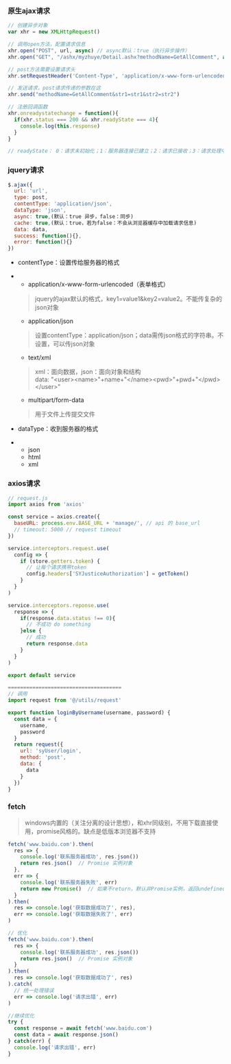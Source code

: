 ### 原生ajax请求

```js
// 创建异步对象
var xhr = new XMLHttpRequest()

// 调用open方法，配置请求信息
xhr.open("POST", url, async) // async默认：true（执行异步操作）
xhr.open("GET", "/ashx/myzhuye/Detail.ashx?methodName=GetAllComment", async) // get请求参数拼接在URL后边

// post方法需要设置请求头
xhr.setRequestHeader('Content-Type', 'application/x-www-form-urlencoded')

// 发送请求，post请求传递的参数在这
xhr.send("methodName=GetAllComment&str1=str1&str2=str2")

// 注册回调函数
xhr.onreadystatechange = function(){
  if(xhr.status === 200 && xhr.readyState === 4){
    console.log(this.response)    
  }
}

// readyState： 0：请求未初始化；1：服务器连接已建立；2：请求已接收；3：请求处理中；4：请求已完成，响应已就绪
```

### jquery请求

```js
$.ajax({
  url: 'url',
  type: post,
  contentType: 'application/json',
  dataType: 'json',
  async: true,(默认：true 异步，false：同步)
  cache: true,(默认：true，若为false：不会从浏览器缓存中加载请求信息)
  data: data,
  success: function(){},
  error: function(){}
})
```

* contentType：设置传给服务器的格式

* * application/x-www-form-urlencoded（表单格式）

  > jquery的ajax默认的格式，key1=value1&key2=value2。不能传复杂的json对象

  * application/json

  > 设置contentType：application/json；data需传json格式的字符串。不设置，可以传json对象

  * text/xml

  > xml：面向数据，json：面向对象和结构  
  > data: "&lt;user&gt;&lt;name&gt;"+name+"&lt;/name&gt;&lt;pwd&gt;"+pwd+"&lt;/pwd&gt;&lt;/user&gt;"

  * multipart/form-data

  > 用于文件上传提交文件

* dataType：收到服务器的格式

* * json
  * html
  * xml

### axios请求

```js
// request.js
import axios from 'axios'

const service = axios.create({
  baseURL: process.env.BASE_URL + 'manage/', // api 的 base_url
  // timeout: 5000 // request timeout
})

service.interceptors.request.use(
  config => {
    if (store.getters.token) {
      // 让每个请求携带token
      config.headers['SYJusticeAuthorization'] = getToken()
    }
  }
)

service.interceptors.reponse.use(
  response => {
    if(response.data.status !== 0){
      // 不成功 do something
    }else {
      // 成功
      return response.data
    }
  }
)

export default service

=====================================
// 调用
import request from '@/utils/request'

export function loginByUsername(username, password) {
  const data = {
    username,
    password
  }
  return request({
    url: 'syUser/login',
    method: 'post',
    data: {
      data
    }
  })
}
```

### fetch

> windows内置的（关注分离的设计思想），和xhr同级别，不用下载直接使用，promise风格的。缺点是低版本浏览器不支持

```js
fetch('www.baidu.com').then(
  res => {
    console.log('联系服务器成功', res.json())
    return res.json()  // Promise 实例对象
  }, 
  err => {
    console.log('联系服务器失败', err)
    return new Promise()  // 如果不return，默认非Promise实例，返回undefined，下边还会then还会执行
  }
).then(
  res => console.log('获取数据成功了', res),
  err => console.log('获取数据失败了', err)
)

// 优化
fetch('www.baidu.com').then(
  res => {
    console.log('联系服务器成功', res.json())
    return res.json()  // Promise 实例对象
  }
).then(
  res => console.log('获取数据成功了', res)
).catch(
  // 统一处理错误
  err => console.log('请求出错', err)
)

//继续优化
try {
  const response = await fetch('www.baidu.com')
  const data = await response.json()
} catch(err) {
  console.log('请求出错', err)
}
```



